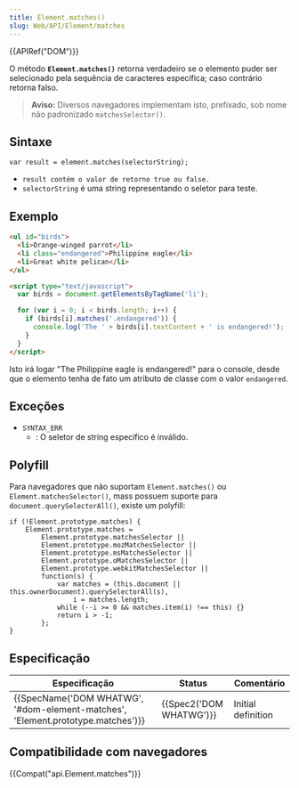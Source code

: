 ```yaml
---
title: Element.matches()
slug: Web/API/Element/matches
---
```


{{APIRef("DOM")}}

O método **`Element.matches()`** retorna verdadeiro se o elemento puder ser selecionado pela sequência de caracteres específica; caso contrário retorna falso.

> **Aviso:** Diversos navegadores implementam isto, prefixado, sob nome não padronizado `matchesSelector()`.

## Sintaxe

```
var result = element.matches(selectorString);
```

- `result contém o valor de retorno true ou false.`
- `selectorString` é uma string representando o seletor para teste.

## Exemplo

```html
<ul id="birds">
  <li>Orange-winged parrot</li>
  <li class="endangered">Philippine eagle</li>
  <li>Great white pelican</li>
</ul>

<script type="text/javascript">
  var birds = document.getElementsByTagName('li');

  for (var i = 0; i < birds.length; i++) {
    if (birds[i].matches('.endangered')) {
      console.log('The ' + birds[i].textContent + ' is endangered!');
    }
  }
</script>
```

Isto irá logar "The Philippine eagle is endangered!" para o console, desde que o elemento tenha de fato um atributo de classe com o valor `endangered`.

## Exceções

- `SYNTAX_ERR`
  - : O seletor de string específico é inválido.

## Polyfill

Para navegadores que não suportam `Element.matches()` ou `Element.matchesSelector()`, mass possuem suporte para `document.querySelectorAll()`, existe um polyfill:

```
if (!Element.prototype.matches) {
    Element.prototype.matches =
        Element.prototype.matchesSelector ||
        Element.prototype.mozMatchesSelector ||
        Element.prototype.msMatchesSelector ||
        Element.prototype.oMatchesSelector ||
        Element.prototype.webkitMatchesSelector ||
        function(s) {
            var matches = (this.document || this.ownerDocument).querySelectorAll(s),
                i = matches.length;
            while (--i >= 0 && matches.item(i) !== this) {}
            return i > -1;
        };
}
```

## Especificação

| Especificação                                                                                            | Status                           | Comentário         |
| -------------------------------------------------------------------------------------------------------- | -------------------------------- | ------------------ |
| {{SpecName('DOM WHATWG', '#dom-element-matches', 'Element.prototype.matches')}} | {{Spec2('DOM WHATWG')}} | Initial definition |

## Compatibilidade com navegadores

{{Compat("api.Element.matches")}}
